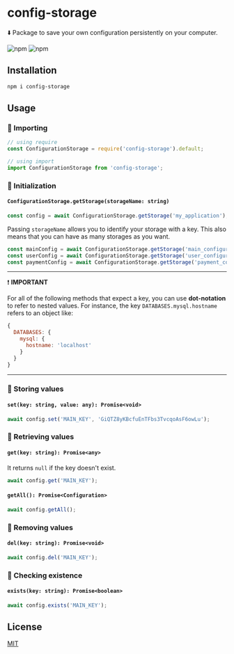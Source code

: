# config-storage
:arrow_down: Package to save your own configuration persistently on your computer.

![npm](https://img.shields.io/npm/l/config-storage?color=blue)
![npm](https://img.shields.io/npm/v/config-storage?color=blue)

## Installation
```bash
npm i config-storage
```

## Usage
### :large_blue_circle: Importing
```js
// using require
const ConfigurationStorage = require('config-storage').default;

// using import
import ConfigurationStorage from 'config-storage';
```

### :large_blue_circle: Initialization
#### `ConfigurationStorage.getStorage(storageName: string)`
```js
const config = await ConfigurationStorage.getStorage('my_application');
```

Passing `storageName` allows you to identify your storage with a key. This also means that you can have as many storages as you want.
```js
const mainConfig = await ConfigurationStorage.getStorage('main_configuration');
const userConfig = await ConfigurationStorage.getStorage('user_configuration');
const paymentConfig = await ConfigurationStorage.getStorage('payment_configuration');
```

---
:exclamation: **IMPORTANT**

For all of the following methods that expect a key, you can use **dot-notation** to refer to nested values. For instance, the key `DATABASES.mysql.hostname` refers to an object like:
```js
{
  DATABASES: {
    mysql: {
      hostname: 'localhost'
    }
  }
}
```
---

### :large_blue_circle: Storing values
#### `set(key: string, value: any): Promise<void>`
```js
await config.set('MAIN_KEY', 'GiQTZ8yKBcfuEnTFbs3TvcqoAsF6owLu');
```

### :large_blue_circle: Retrieving values
#### `get(key: string): Promise<any>`
It returns `null` if the key doesn't exist.
```js
await config.get('MAIN_KEY');
```

#### `getAll(): Promise<Configuration>`
```js
await config.getAll();
```

### :large_blue_circle: Removing values
#### `del(key: string): Promise<void>`
```js
await config.del('MAIN_KEY');
```

### :large_blue_circle: Checking existence
#### `exists(key: string): Promise<boolean>`
```js
await config.exists('MAIN_KEY');
```

## License
[MIT](https://github.com/vcgtz/config-storage/blob/main/LICENSE)
